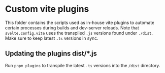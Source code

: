 # Custom vite plugins

This folder contains the scripts used as in-house vite plugins to automate certain processes during builds and dev-server reloads.
Note that `svelte.config.vite` uses the transpiled `.js` versions found under `./dist`. Make sure to keep latest `.ts` versions in sync.

## Updating the plugins dist/\*.js

Run `pnpm plugins` to transpile the latest `.ts` versions into the `/dist` directory.
